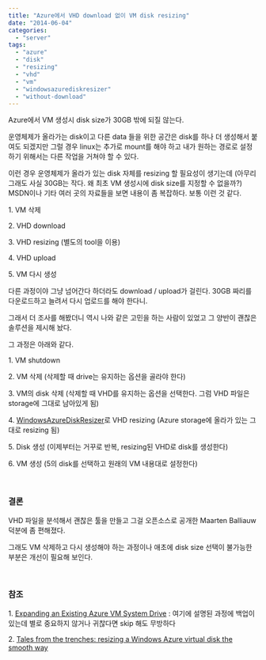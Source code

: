 ```yaml
---
title: "Azure에서 VHD download 없이 VM disk resizing"
date: "2014-06-04"
categories: 
  - "server"
tags: 
  - "azure"
  - "disk"
  - "resizing"
  - "vhd"
  - "vm"
  - "windowsazurediskresizer"
  - "without-download"
---
```


Azure에서 VM 생성시 disk size가 30GB 밖에 되질 않는다.

운영체제가 올라가는 disk이고 다른 data 들을 위한 공간은 disk를 하나 더 생성해서 붙여도 되겠지만 그럴 경우 linux는 추가로 mount를 해야 하고 내가 원하는 경로로 설정하기 위해서는 다른 작업을 거쳐야 할 수 있다.

이런 경우 운영체제가 올라가 있는 disk 자체를 resizing 할 필요성이 생기는데 (아무리 그래도 사실 30GB는 작다. 왜 최초 VM 생성시에 disk size를 지정할 수 없을까?) MSDN이나 기타 여러 곳의 자료들을 보면 내용이 좀 복잡하다. 보통 이런 것 같다.

1\. VM 삭제

2\. VHD download

3\. VHD resizing (별도의 tool을 이용)

4\. VHD upload

5\. VM 다시 생성

다른 과정이야 그냥 넘어간다 하더라도 download / upload가 걸린다. 30GB 짜리를 다운로드하고 늘려서 다시 업로드를 해야 한다니.

그래서 더 조사를 해봤더니 역시 나와 같은 고민을 하는 사람이 있었고 그 양반이 괜찮은 솔루션을 제시해 놨다.

그 과정은 아래와 같다.

1\. VM shutdown

2\. VM 삭제 (삭제할 때 drive는 유지하는 옵션을 골라야 한다)

3\. VM의 disk 삭제 (삭제할 때 VHD를 유지하는 옵션을 선택한다. 그럼 VHD 파일은 storage에 그대로 남아있게 됨)

4\. [WindowsAzureDiskResizer](https://github.com/maartenba/WindowsAzureDiskResizer)로 VHD resizing (Azure storage에 올라가 있는 그대로 resizing 됨)

5\. Disk 생성 (이제부터는 거꾸로 반복, resizing된 VHD로 disk를 생성한다)

6\. VM 생성 (5의 disk를 선택하고 원래의 VM 내용대로 설정한다)

 

### **결론**

VHD 파일을 분석해서 괜찮은 툴을 만들고 그걸 오픈소스로 공개한 Maarten Balliauw 덕분에 좀 편해졌다.

그래도 VM 삭제하고 다시 생성해야 하는 과정이나 애초에 disk size 선택이 불가능한 부분은 개선이 필요해 보인다.

 

### **참조**

1\. [Expanding an Existing Azure VM System Drive](http://blogs.lessthandot.com/index.php/enterprisedev/cloud/azure/expanding-an-existing-azure-vm-system-drive/) : 여기에 설명된 과정에 백업이 있는데 별로 중요하지 않거나 귀찮다면 skip 해도 무방하다

2\. [Tales from the trenches: resizing a Windows Azure virtual disk the smooth way](http://blog.maartenballiauw.be/post/2013/01/07/Tales-from-the-trenches-resizing-a-Windows-Azure-virtual-disk-the-smooth-way.aspx)

